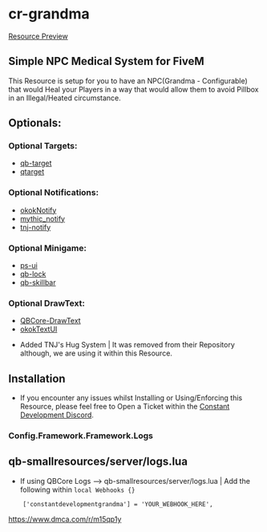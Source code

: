 # cr-grandma

[Resource Preview](https://www.youtube.com/watch?v=NfV0mwMih3g)

## Simple NPC Medical System for FiveM

This Resource is setup for you to have an NPC(Grandma - Configurable) that would Heal your Players in a way that would allow them to avoid Pillbox in an Illegal/Heated circumstance.

## Optionals:

### Optional Targets:

- [qb-target](https://github.com/Renewed-Scripts/qb-target)
- [qtarget](https://github.com/overextended/qtarget)

### Optional Notifications:

- [okokNotify](https://okok.tebex.io/package/4724993)
- [mythic_notify](https://github.com/wowpanda/mythic_notify)
- [tnj-notify](https://github.com/tnj-development/tnj-notify)

### Optional Minigame:

- [ps-ui](https://github.com/Project-Sloth/ps-ui)
- [qb-lock](https://github.com/Nathan-FiveM/qb-lock)
- [qb-skillbar](https://github.com/qbcore-framework/qb-skillbar)

### Optional DrawText:

- [QBCore-DrawText](https://github.com/qbcore-framework/qb-core)
- [okokTextUI](https://okok.tebex.io/package/4725001)

* Added TNJ's Hug System | It was removed from their Repository although, we are using it within this Resource.

## Installation

* If you encounter any issues whilst Installing or Using/Enforcing this Resource, please feel free to Open a Ticket within the [Constant Development Discord](https://discord.gg/gSQbshCNv4).

### Config.Framework.Framework.Logs
## qb-smallresources/server/logs.lua
* If using QBCore Logs --> qb-smallresources/server/logs.lua | Add the following within ```local Webhooks {}```
```
    ['constantdevelopmentgrandma'] = 'YOUR_WEBHOOK_HERE',
```


https://www.dmca.com/r/m15qp1y
